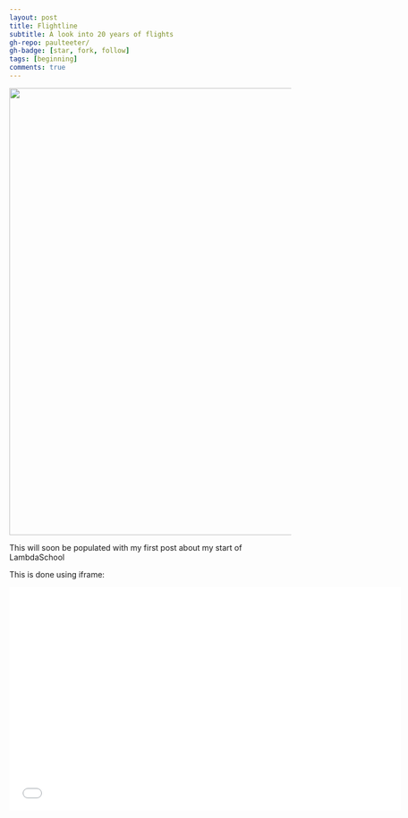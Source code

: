 ```yaml
---
layout: post
title: Flightline
subtitle: A look into 20 years of flights
gh-repo: paulteeter/
gh-badge: [star, fork, follow]
tags: [beginning]
comments: true
---
```


<img src="https://upload.wikimedia.org/wikipedia/commons/thumb/3/34/Manchester_Airport_Departure_Sign.jpg/1280px-Manchester_Airport_Departure_Sign.jpg" width='800' />

This will soon be populated with my first post about my start of LambdaSchool

This is done using iframe:
<iframe width="700" height="400" frameborder="0" scrolling="no" src="//plotly.com/~paul.teeter/1.embed"></iframe>
